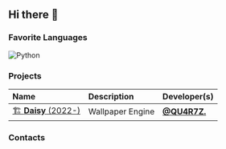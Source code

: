 ## Hi there 👋

<!--

**Here are some ideas to get you started:**

🙋‍♀️ A short introduction - what is your organization all about?
🌈 Contribution guidelines - how can the community get involved?
👩‍💻 Useful resources - where can the community find your docs? Is there anything else the community should know?
🍿 Fun facts - what does your team eat for breakfast?
🧙 Remember, you can do mighty things with the power of [Markdown](https://docs.github.com/github/writing-on-github/getting-started-with-writing-and-formatting-on-github/basic-writing-and-formatting-syntax)
-->

### Favorite Languages
![Python](https://img.shields.io/badge/Python-3776AB.svg?&style=for-the-badge&logo=python&logoColor=white)

### Projects
| Name | Description | Developer(s) |
|:----|:----|:----|
| [🏗️&nbsp;**Daisy** (2022-)](https://github.com/QU4R7Z/Daisy) | Wallpaper Engine<br/> | [**@QU4R7Z.**](https://github.com/QU4R7Z) |

### Contacts
